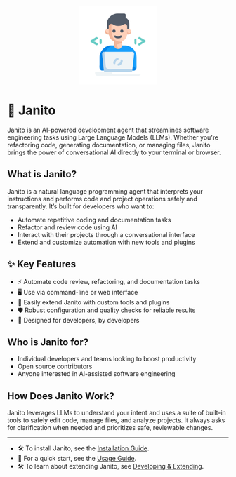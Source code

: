 <p align="center">
  <img src="imgs/happy-programmer.svg" alt="Janito Logo" width="180"/>
</p>

# 🤖 Janito

Janito is an AI-powered development agent that streamlines software engineering tasks using Large Language Models (LLMs). Whether you’re refactoring code, generating documentation, or managing files, Janito brings the power of conversational AI directly to your terminal or browser.

## What is Janito?
Janito is a natural language programming agent that interprets your instructions and performs code and project operations safely and transparently. It’s built for developers who want to:
- Automate repetitive coding and documentation tasks
- Refactor and review code using AI
- Interact with their projects through a conversational interface
- Extend and customize automation with new tools and plugins

## ✨ Key Features
- ⚡ Automate code review, refactoring, and documentation tasks
- 🖥️ Use via command-line or web interface
- 🔌 Easily extend Janito with custom tools and plugins
- 🛡️ Robust configuration and quality checks for reliable results
- 🚀 Designed for developers, by developers

## Who is Janito for?
- Individual developers and teams looking to boost productivity
- Open source contributors
- Anyone interested in AI-assisted software engineering

## How Does Janito Work?
Janito leverages LLMs to understand your intent and uses a suite of built-in tools to safely edit code, manage files, and analyze projects. It always asks for clarification when needed and prioritizes safe, reviewable changes.

---

- 🛠️ To install Janito, see the [Installation Guide](guides/installation.md).
- 🚀 For a quick start, see the [Usage Guide](guides/using.md).
- 🛠️ To learn about extending Janito, see [Developing & Extending](guides/developing.md).
